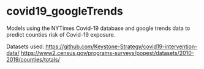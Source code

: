 # covid19_googleTrends
Models using the NYTimes Covid-19 database and google trends data to predict counties risk of Covid-19 exposure.

Datasets used:
https://github.com/Keystone-Strategy/covid19-intervention-data/
https://www2.census.gov/programs-surveys/popest/datasets/2010-2019/counties/totals/

